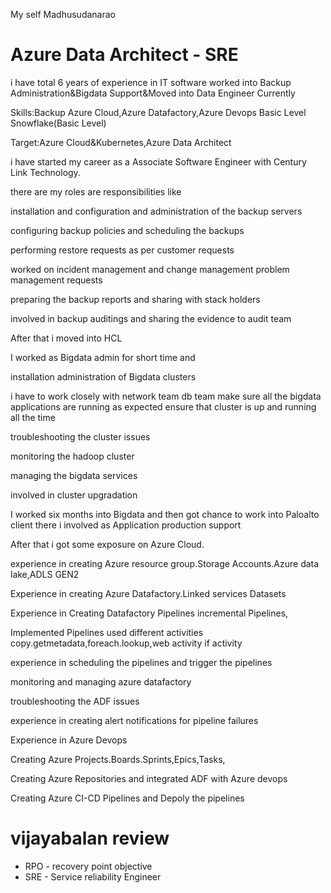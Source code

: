 My self Madhusudanarao 
# Azure Data Architect - SRE
i have total 6 years of experience in IT software worked into Backup Administration&Bigdata Support&Moved into Data Engineer Currently

Skills:Backup
Azure Cloud,Azure Datafactory,Azure Devops Basic Level
Snowflake(Basic Level)

Target:Azure Cloud&Kubernetes,Azure Data Architect

i have started my career as a Associate Software Engineer with Century Link Technology.

there are my roles are responsibilities like 

installation and configuration and administration of the backup servers

configuring backup policies and scheduling the backups

performing restore requests as per customer requests

worked on incident management and change management problem management requests

preparing the backup reports and sharing with stack holders

involved in backup auditings and sharing the evidence to audit team

After that i moved into HCL 

I worked as Bigdata admin for short time and 

installation administration of Bigdata clusters

i have to work closely with network team db team make sure all the bigdata applications
are running as expected ensure that cluster is up and running all the time



troubleshooting the cluster issues

monitoring the hadoop cluster

managing the bigdata services

involved in cluster upgradation

I worked six months into Bigdata and then got chance to work into Paloalto client 
there i involved as Application production support

After that i got some exposure on Azure Cloud.

experience in creating Azure resource group.Storage Accounts.Azure data lake,ADLS GEN2 

Experience in creating Azure Datafactory.Linked services Datasets

Experience in Creating Datafactory Pipelines incremental Pipelines,

Implemented Pipelines used different activities copy.getmetadata,foreach.lookup,web activity
if activity

experience in scheduling the pipelines and trigger the pipelines

monitoring and managing azure datafactory

troubleshooting the ADF issues 

experience in creating alert notifications for pipeline failures

Experience in Azure Devops 

Creating Azure Projects.Boards.Sprints,Epics,Tasks,

Creating Azure Repositories and integrated ADF with Azure devops

Creating Azure CI-CD Pipelines and Depoly the pipelines


# vijayabalan review

- RPO - recovery point objective
- SRE - Service reliability Engineer
